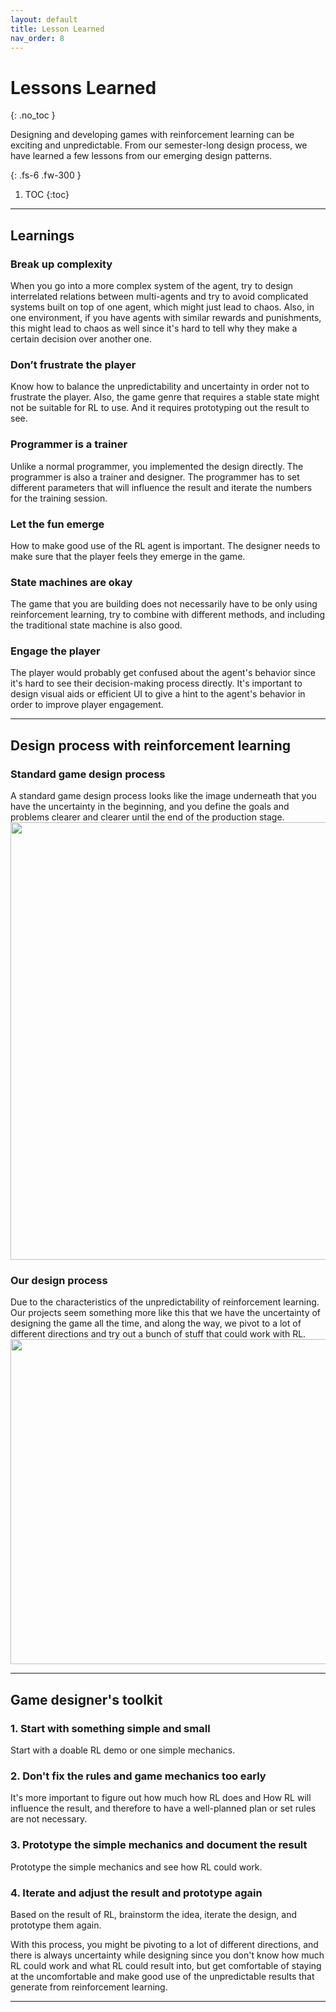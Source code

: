 ```yaml
---
layout: default
title: Lesson Learned
nav_order: 8
---
```



# Lessons Learned
{: .no_toc }

Designing and developing games with reinforcement learning can be exciting and unpredictable. From our semester-long design process, we have learned a few lessons from our emerging design patterns. 

{: .fs-6 .fw-300 }


1. TOC
{:toc}
---
## Learnings<br/>

### Break up complexity<br/> 
When you go into a more complex system of the agent, try to design interrelated relations between multi-agents and try to avoid complicated systems built on top of one agent, which might just lead to chaos. Also, in one environment, if you have agents with similar rewards and punishments, this might lead to chaos as well since it's hard to tell why they make a certain decision over another one.
### Don’t frustrate the player<br/> 
Know how to balance the unpredictability and uncertainty in order not to frustrate the player. Also, the game genre that requires a stable state might not be suitable for RL to use. And it requires prototyping out the result to see.    
### Programmer is a trainer<br/> 
Unlike a normal programmer, you implemented the design directly. The programmer is also a trainer and designer. The programmer has to set different parameters that will influence the result and iterate the numbers for the training session.
### Let the fun emerge<br/> 
How to make good use of the RL agent is important. The designer needs to make sure that the player feels they emerge in the game.
### State machines are okay<br/> 
The game that you are building does not necessarily have to be only using reinforcement learning, try to combine with different methods, and including the traditional state machine is also good.
### Engage the player<br/>
The player would probably get confused about the agent's behavior since it's hard to see their decision-making process directly. It's important to design visual aids or efficient UI to give a hint to the agent's behavior in order to improve player engagement.

---
## Design process with reinforcement learning<br/>

### Standard game design process<br/> 
A standard game design process looks like the image underneath that you have the uncertainty in the beginning, and you define the goals and problems clearer and clearer until the end of the production stage.<br/>
<img src = "https://user-images.githubusercontent.com/58717137/70498197-79f47000-1aca-11ea-8cdc-ce1e058f7f39.PNG" width= "700">


### Our design process<br/>
Due to the characteristics of the unpredictability of reinforcement learning. Our projects seem something more like this that we have the uncertainty of designing the game all the time, and along the way, we pivot to a lot of different directions and try out a bunch of stuff that could work with RL.<br/>
<img src = "https://user-images.githubusercontent.com/58717137/70499189-744c5980-1acd-11ea-8838-71d3256bfbc0.png" width= "520">




---
## Game designer's toolkit 

### 1. Start with something simple and small
Start with a doable RL demo or one simple mechanics.

### 2. Don't fix the rules and game mechanics too early
It's more important to figure out how much how RL does and How RL will influence the result, and therefore to have a well-planned plan or set rules are not necessary. 

### 3. Prototype the simple mechanics and document the result
Prototype the simple mechanics and see how RL could work. 

### 4. Iterate and adjust the result and prototype again
Based on the result of RL, brainstorm the idea, iterate the design, and prototype them again. 

With this process, you might be pivoting to a lot of different directions, and there is always uncertainty while designing since you don't know how much RL could work and what RL could result into, but get comfortable of staying at the uncomfortable and make good use of the unpredictable results that generate from reinforcement learning. 

---

